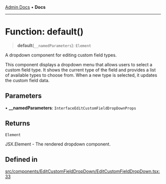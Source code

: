 [Admin Docs](/) • **Docs**

***

# Function: default()

> **default**(`__namedParameters`): `Element`

A dropdown component for editing custom field types.

This component displays a dropdown menu that allows users to select a custom field type.
It shows the current type of the field and provides a list of available types to choose from.
When a new type is selected, it updates the custom field data.

## Parameters

• **\_\_namedParameters**: `InterfaceEditCustomFieldDropDownProps`

## Returns

`Element`

JSX.Element - The rendered dropdown component.

## Defined in

[src/components/EditCustomFieldDropDown/EditCustomFieldDropDown.tsx:33](https://github.com/PalisadoesFoundation/talawa-admin/blob/main/src/components/EditCustomFieldDropDown/EditCustomFieldDropDown.tsx#L33)
